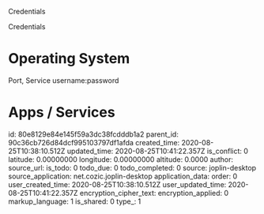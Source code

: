 Credentials

Credentials

# Operating System
Port, Service
username:password

# Apps / Services


id: 80e8129e84e145f59a3dc38fcdddb1a2
parent_id: 90c36cb726d84dcf995103797df1afda
created_time: 2020-08-25T10:38:10.512Z
updated_time: 2020-08-25T10:41:22.357Z
is_conflict: 0
latitude: 0.00000000
longitude: 0.00000000
altitude: 0.0000
author: 
source_url: 
is_todo: 0
todo_due: 0
todo_completed: 0
source: joplin-desktop
source_application: net.cozic.joplin-desktop
application_data: 
order: 0
user_created_time: 2020-08-25T10:38:10.512Z
user_updated_time: 2020-08-25T10:41:22.357Z
encryption_cipher_text: 
encryption_applied: 0
markup_language: 1
is_shared: 0
type_: 1